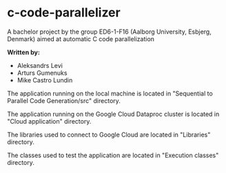 # c-code-parallelizer
A bachelor project by the group ED6-1-F16 (Aalborg University, Esbjerg, Denmark) aimed at automatic C code parallelization

**Written by:**
+ Aleksandrs Levi
+ Arturs Gumenuks
+ Mike Castro Lundin

The application running on the local machine is located in "Sequential to Parallel Code Generation/src" directory. 

The application running on the Google Cloud Dataproc cluster is located in "Cloud application" directory.

The libraries used to connect to Google Cloud are located in "Libraries" directory.

The classes used to test the application are located in "Execution classes" directory.
